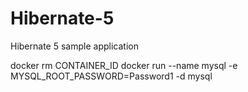 # Hibernate-5
Hibernate 5 sample application

docker rm CONTAINER_ID
docker run --name mysql -e MYSQL_ROOT_PASSWORD=Password1 -d mysql